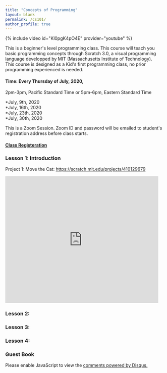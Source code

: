 ```yaml
---
title: "Concepts of Programming"
layout: blank
permalink: /cs101/
author_profile: true
---
```


{% include video id="Kl0pgK4pO4E" provider="youtube" %}

This is a beginner's level programming class. This course will teach you basic programming concepts through Scratch 3.0, a visual programming language developped by MIT (Massachusetts Institute of Technology).   
This course is designed as a Kid's first programming class, no prior programming experienced is needed.

#### Time: Every Thursday of July, 2020,   
2pm-3pm, Pacific Standard Time or 5pm-6pm, Eastern Standard Time

*July, 9th, 2020    
*July, 16th, 2020  
*July, 23th, 2020  
*July, 30th, 2020  

This is a Zoom Session. Zoom ID and password will be emailed to student's registration address before class starts.

#### [Class Registeration ](https://docs.google.com/forms/d/1Cb-OO9oT4lVNiNfK6Cgfy2YvfCwnMusAd2PzvU4uY7o/edit)   

### Lesson 1: Introduction

Project 1: Move the Cat:  https://scratch.mit.edu/projects/410129679
<iframe src="https://scratch.mit.edu/projects/410129679/embed" allowtransparency="true" width="485" height="402" frameborder="0" scrolling="no" allowfullscreen></iframe>

### Lesson 2:   

### Lesson 3:    

### Lesson 4:    


### Guest Book

<div id="disqus_thread"></div>
<script>
    /**
     *  RECOMMENDED CONFIGURATION VARIABLES: EDIT AND UNCOMMENT THE SECTION BELOW TO INSERT DYNAMIC VALUES FROM YOUR PLATFORM OR CMS.
     *  LEARN WHY DEFINING THESE VARIABLES IS IMPORTANT: https://disqus.com/admin/universalcode/#configuration-variables
     */
    /*
    var disqus_config = function () {
        this.page.url = "https://starcoder.org/liveclass1/";  // Replace PAGE_URL with your page's canonical URL variable
        this.page.identifier = "https://starcoder.org/liveclass1/"; // Replace PAGE_IDENTIFIER with your page's unique identifier variable
    };
    */
    (function() {  // DON'T EDIT BELOW THIS LINE
        var d = document, s = d.createElement('script');

        s.src = 'https://starcoder-org.disqus.com/embed.js';

        s.setAttribute('data-timestamp', +new Date());
        (d.head || d.body).appendChild(s);
    })();
</script>
<noscript>Please enable JavaScript to view the <a href="https://disqus.com/?ref_noscript" rel="nofollow">comments powered by Disqus.</a></noscript>
